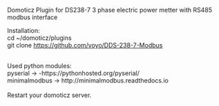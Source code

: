 Domoticz Plugin for DS238-7 3 phase electric power metter with RS485 modbus interface

Installation: <br>
cd ~/domoticz/plugins<br>
git clone https://github.com/voyo/DDS-238-7-Modbus <br>

<br>
Used python modules: <br>
pyserial -> -https://pythonhosted.org/pyserial/ <br>
minimalmodbus -> http://minimalmodbus.readthedocs.io<br>
<br>
Restart your domoticz server.
<br>
<br>
